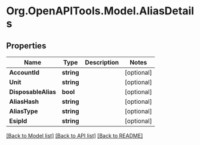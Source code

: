 
# Org.OpenAPITools.Model.AliasDetails

## Properties

Name | Type | Description | Notes
------------ | ------------- | ------------- | -------------
**AccountId** | **string** |  | [optional] 
**Unit** | **string** |  | [optional] 
**DisposableAlias** | **bool** |  | [optional] 
**AliasHash** | **string** |  | [optional] 
**AliasType** | **string** |  | [optional] 
**EsipId** | **string** |  | [optional] 

[[Back to Model list]](../README.md#documentation-for-models)
[[Back to API list]](../README.md#documentation-for-api-endpoints)
[[Back to README]](../README.md)

